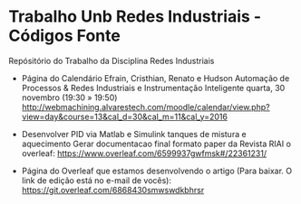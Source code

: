 # Trabalho Unb Redes Industriais - Códigos Fonte
Repósitório do Trabalho da Disciplina Redes Industriais

- Página do Calendário Efrain, Cristhian, Renato e Hudson
Automação de Processos & Redes Industriais e Instrumentação Inteligente
quarta, 30 novembro (19:30 » 19:50)
http://webmachining.alvarestech.com/moodle/calendar/view.php?view=day&course=13&cal_d=30&cal_m=11&cal_y=2016


- Desenvolver PID via Matlab e Simulink tanques de mistura e aquecimento Gerar documentacao final formato paper da Revista RIAI o overleaf: https://www.overleaf.com/6599937gwfmsk#/22361231/

- Página do Overleaf que estamos desenvolvendo o artigo (Para baixar. O link de edição está no e-mail de vocês):
https://git.overleaf.com/6868430smwswdkbhrsr


